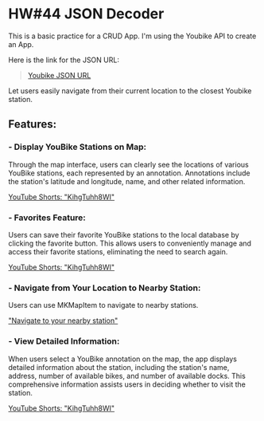 # HW#44 JSON Decoder

This is a basic practice for a CRUD App. I'm using the Youbike API to create an App.

Here is the link for the JSON URL:
> [Youbike JSON URL](https://tcgbusfs.blob.core.windows.net/dotapp/youbike/v2/youbike_immediate.json)

Let users easily navigate from their current location to the closest Youbike station.

## Features:

### - Display YouBike Stations on Map:
Through the map interface, users can clearly see the locations of various YouBike stations, each represented by an annotation. Annotations include the station's latitude and longitude, name, and other related information.

[YouTube Shorts: "KihgTuhh8WI"](https://www.youtube.com/shorts/KihgTuhh8WI)

### - Favorites Feature:
Users can save their favorite YouBike stations to the local database by clicking the favorite button. This allows users to conveniently manage and access their favorite stations, eliminating the need to search again.

[YouTube Shorts: "KihgTuhh8WI"](https://www.youtube.com/shorts/KihgTuhh8WI)

### - Navigate from Your Location to Nearby Station:
Users can use MKMapItem to navigate to nearby stations.

["Navigate to your nearby station"](https://www.youtube.com/shorts/mkjUWid6G_0)

### - View Detailed Information:
When users select a YouBike annotation on the map, the app displays detailed information about the station, including the station's name, address, number of available bikes, and number of available docks. This comprehensive information assists users in deciding whether to visit the station.

[YouTube Shorts: "KihgTuhh8WI"](https://www.youtube.com/shorts/KihgTuhh8WI)
